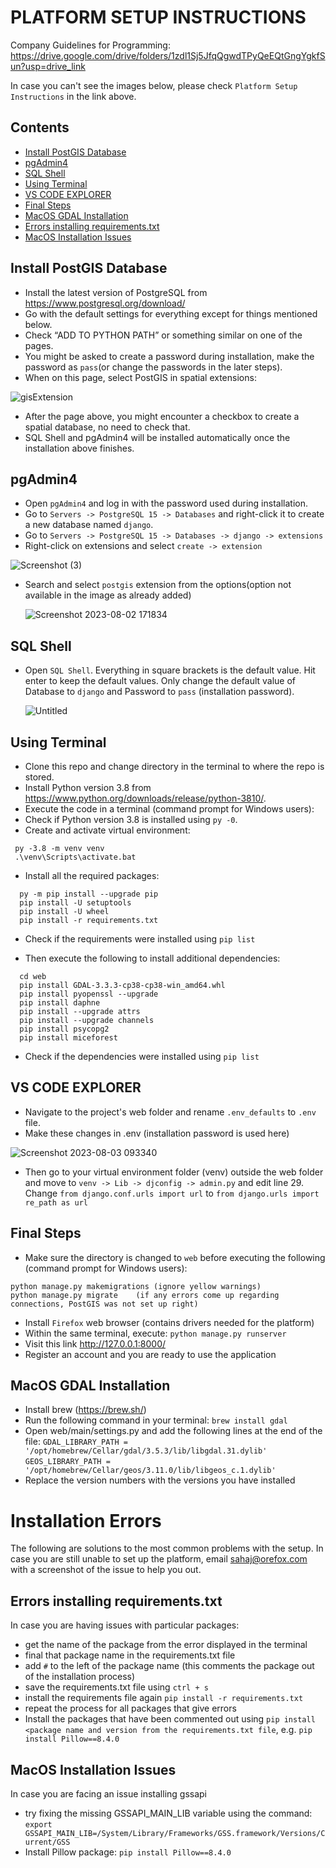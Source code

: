 # PLATFORM SETUP INSTRUCTIONS
Company Guidelines for Programming: https://drive.google.com/drive/folders/1zdl1Sj5JfqQgwdTPyQeEQtGngYgkfSun?usp=drive_link


In case you can't see the images below, please check `Platform Setup Instructions` in the link above.

## Contents

* [Install PostGIS Database](#install-postgis-database)
* [pgAdmin4](#pgAdmin4)
* [SQL Shell](#sql-shell)
* [Using Terminal](#using-terminal)
* [VS CODE EXPLORER](#vs-code-explorer)
* [Final Steps](#final-steps)
* [MacOS GDAL Installation](#macos-gdal-installation)
* [Errors installing requirements.txt](#errors-installing-requirements.txt)
* [MacOS Installation Issues](#macos-installation-issues)

## Install PostGIS Database
- Install the latest version of PostgreSQL from https://www.postgresql.org/download/
- Go with the default settings for everything except for things mentioned below.
- Check “ADD TO PYTHON PATH” or something similar on one of the pages.
- You might be asked to create a password during installation, make the password as `pass`(or change the passwords in the later steps).
- When on this page, select PostGIS in spatial extensions:

![gisExtension](https://i.imgur.com/wnGnOgX.jpg)

- After the page above, you might encounter a checkbox to create a spatial database, no need to check that.
- SQL Shell and pgAdmin4 will be installed automatically once the installation above finishes.

## pgAdmin4
- Open `pgAdmin4` and log in with the password used during installation.
- Go to `Servers -> PostgreSQL 15 -> Databases` and right-click it to create a new database named `django`.
- Go to `Servers -> PostgreSQL 15 -> Databases -> django -> extensions`
- Right-click on extensions and select `create -> extension`
 
 ![Screenshot (3)](https://i.imgur.com/0x3FU3j.png)

- Search and select `postgis` extension from the options(option not available in the image as already added)
  
  ![Screenshot 2023-08-02 171834](https://i.imgur.com/pfio3Oh.png)

## SQL Shell
- Open `SQL Shell`. Everything in square brackets is the default value. Hit enter to keep the default values. Only change the default value of Database to `django` and Password to `pass` (installation password).

  ![Untitled](https://i.imgur.com/4sxaVhE.png)

## Using Terminal

- Clone this repo and change directory in the terminal to where the repo is stored. 
- Install Python version 3.8 from https://www.python.org/downloads/release/python-3810/.
- Execute the code in a terminal (command prompt for Windows users):
- Check if Python version 3.8 is installed using `py -0`.
- Create and activate virtual environment:
 ```shell
  py -3.8 -m venv venv
  .\venv\Scripts\activate.bat
```
- Install all the required packages:
```shell
  py -m pip install --upgrade pip
  pip install -U setuptools
  pip install -U wheel
  pip install -r requirements.txt
```
- Check if the requirements were installed using `pip list`

- Then execute the following to install additional dependencies:
``` shell
  cd web
  pip install GDAL-3.3.3-cp38-cp38-win_amd64.whl
  pip install pyopenssl --upgrade
  pip install daphne
  pip install --upgrade attrs
  pip install --upgrade channels
  pip install psycopg2
  pip install miceforest
```
- Check if the dependencies were installed using `pip list`

## VS CODE EXPLORER
- Navigate to the project's web folder and rename `.env_defaults` to `.env` file.
- Make these changes in .env (installation password is used here)
  
![Screenshot 2023-08-03 093340](https://i.imgur.com/ONJ02fT.png)

- Then go to your virtual environment folder (venv) outside the web folder and move to `venv -> Lib -> djconfig -> admin.py` and edit line 29.
  	Change
                  `from django.conf.urls import url`
        to
                  `from django.urls import re_path as url`


## Final Steps
- Make sure the directory is changed to `web` before executing the following (command prompt for Windows users):
```
python manage.py makemigrations	(ignore yellow warnings)
python manage.py migrate	(if any errors come up regarding connections, PostGIS was not set up right)
```
- Install `Firefox` web browser		(contains drivers needed for the platform)
- Within the same terminal, execute: `python manage.py runserver`
- Visit this link http://127.0.0.1:8000/
- Register an account and you are ready to use the application

## MacOS GDAL Installation
- Install brew (https://brew.sh/)
- Run the following command in your terminal: `brew install gdal`
- Open web/main/settings.py and add the following lines at the end of the file:
	`GDAL_LIBRARY_PATH = '/opt/homebrew/Cellar/gdal/3.5.3/lib/libgdal.31.dylib'`
	`GEOS_LIBRARY_PATH = '/opt/homebrew/Cellar/geos/3.11.0/lib/libgeos_c.1.dylib'`
- Replace the version numbers with the versions you have installed

# Installation Errors
The following are solutions to the most common problems with the setup.
In case you are still unable to set up the platform, email sahaj@orefox.com with a screenshot of the issue to help you out.

## Errors installing requirements.txt
In case you are having issues with particular packages:
- get the name of the package from the error displayed in the terminal
- final that package name in the requirements.txt file
- add `#` to the left of the package name (this comments the package out of the installation process)
- save the requirements.txt file using `ctrl + s`
- install the requirements file again `pip install -r requirements.txt`
- repeat the process for all packages that give errors
- Install the packages that have been commented out using `pip install <package name and version from the requirements.txt file`, e.g. `pip install Pillow==8.4.0`

## MacOS Installation Issues
In case you are facing an issue installing gssapi
- try fixing the missing GSSAPI_MAIN_LIB variable using the command: `export GSSAPI_MAIN_LIB=/System/Library/Frameworks/GSS.framework/Versions/Current/GSS`
- Install Pillow package: `pip install Pillow==8.4.0`

